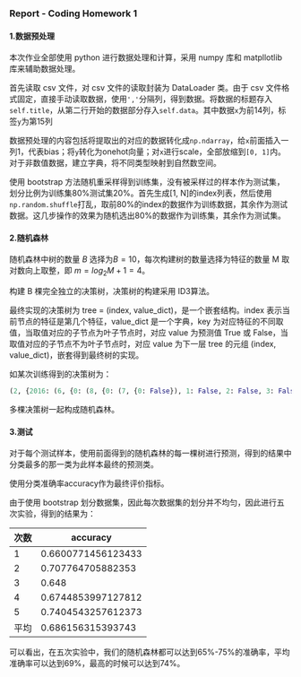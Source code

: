 ### Report - Coding Homework 1

#### 1.数据预处理

本次作业全部使用 python 进行数据处理和计算，采用 numpy 库和 matpllotlib 库来辅助数据处理。

首先读取 csv 文件，对 csv 文件的读取封装为 DataLoader 类。由于 csv 文件格式固定，直接手动读取数据，使用`','`分隔列，得到数据。将数据的标题存入`self.title`，从第二行开始的数据部分存入`self.data`。其中数据`x`为前14列，标签`y`为第15列

数据预处理的内容包括将提取出的对应的数据转化成`np.ndarray`，给`x`前面插入一列1，代表bias；将`y`转化为onehot向量；对`x`进行scale，全部放缩到`[0, 1]`内。
对于非数值数据，建立字典，将不同类型映射到自然数空间。

使用 bootstrap 方法随机重采样得到训练集，没有被采样过的样本作为测试集，划分比例为训练集80%测试集20%。首先生成[1, N]的index列表，然后使用`np.random.shuffle`打乱，取前80%的index的数据作为训练数据，其余作为测试数据。这几步操作的效果为随机选出80%的数据作为训练集，其余作为测试集。



#### 2.随机森林

随机森林中树的数量 $B$ 选择为$B = 10$，每次构建树的数量选择为特征的数量 M 取对数向上取整，即 $m = log_2M + 1 = 4$。

构建 B 棵完全独立的决策树，决策树的构建采用 ID3算法。

最终实现的决策树为 tree = (index, value_dict)，是一个嵌套结构。index 表示当前节点的特征是第几个特征，value_dict 是一个字典，key 为对应特征的不同取值，当取值对应的子节点为叶子节点时，对应 value 为预测值 True 或 False，当取值对应的子节点不为叶子节点时，对应 value 为下一层 tree 的元组 (index, value_dict)，嵌套得到最终树的实现。

如某次训练得到的决策树为：

```python
(2, {2016: (6, {0: (8, {0: (7, {0: False}), 1: False, 2: False, 3: False, 4: False, 5: False, 6: False}), 1: False}), 2017: False, 2018: True, 2012: False, 2013: False, 2014: False, 2015: False})
```

多棵决策树一起构成随机森林。



#### 3.测试

对于每个测试样本，使用前面得到的随机森林的每一棵树进行预测，得到的结果中分类最多的那一类为此样本最终的预测类。

使用分类准确率accuracy作为最终评价指标。

由于使用 bootstrap 划分数据集，因此每次数据集的划分并不均匀，因此进行五次实验，得到的结果为：

| 次数 | accuracy           |
| ---- | ------------------ |
| 1    | 0.6600771456123433 |
| 2    | 0.707764705882353  |
| 3    | 0.648              |
| 4    | 0.6744853997127812 |
| 5    | 0.7404543257612373 |
| 平均 | 0.686156315393743  |

可以看出，在五次实验中，我们的随机森林都可以达到65%-75%的准确率，平均准确率可以达到69%，最高的时候可以达到74%。



